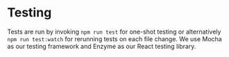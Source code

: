 # Testing

Tests are run by invoking `npm run test` for one-shot testing or alternatively `npm run test:watch` for rerunning tests on each file change. We use Mocha as our testing framework and Enzyme as our React testing library.
